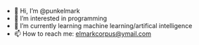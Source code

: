 - 👋 Hi, I’m @punkelmark
- 👀 I’m interested in programming
- 🌱 I’m currently learning machine learning/artifical intelligence
- 📫 How to reach me: elmarkcorpus@ymail.com

<!---
punkelmark/punkelmark is a ✨ special ✨ repository because its `README.md` (this file) appears on your GitHub profile.
You can click the Preview link to take a look at your changes.
--->
